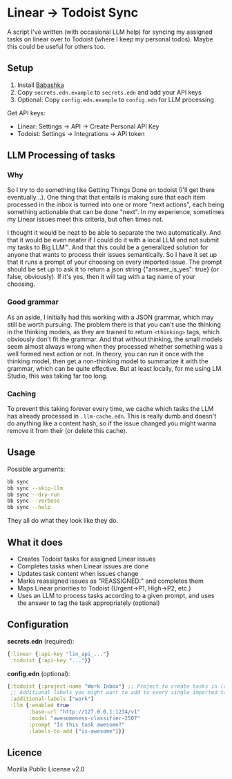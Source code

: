 # Linear -> Todoist Sync

A script I've written (with occasional LLM help) for syncing my assigned tasks 
on linear over to Todoist (where I keep my personal todos). Maybe this could be
useful for others too.

## Setup

1. Install [Babashka](https://babashka.org/)
2. Copy `secrets.edn.example` to `secrets.edn` and add your API keys
3. Optional: Copy `config.edn.example` to `config.edn` for LLM processing

Get API keys:
- Linear: Settings -> API -> Create Personal API Key
- Todoist: Settings -> Integrations -> API token

## LLM Processing of tasks

### Why
So I try to do something like Getting Things Done on todoist (I'll get there
eventually...). One thing that that entails is making sure that each item
processed in the inbox is turned into one or more "next actions", each being
something actionable that can be done "next". In my experience, sometimes my
Linear issues meet this criteria, but often times not.

I thought it would be neat to be able to separate the two automatically. And
that it would be even neater if I could do it with a local LLM and not submit
my tasks to Big LLM™. And that this could be a generalized solution for anyone
that wants to process their issues semantically. So I have it set up that it
runs a prompt of your choosing on every imported issue. The prompt should be
set up to ask it to return a json string {"answer_is_yes": true} (or false,
obviously). If it's yes, then it will tag with a tag name of your choosing.

### Good grammar
As an aside, I initially had this working with a JSON grammar, which may
still be worth pursuing. The problem there is that you can't use the thinking
in the thinking models, as they are trained to return `<thinking>` tags, which
obviously don't fit the grammar. And that without thinking, the small models
seem almost always wrong when they processed whether something was a well
formed next action or not. In theory, you can run it once with the thinking
model, then get a non-thinking model to summarize it with the grammar, which
can be quite effective. But at least locally, for me using LM Studio, this
was taking far too long.

### Caching
To prevent this taking forever every time, we cache which tasks the LLM has
already processed in `.llm-cache.edn`. This is really dumb and doesn't do
anything like a content hash, so if the issue changed you might wanna remove
it from their (or delete this cache).

## Usage

Possible arguments:
```bash
bb sync
bb sync --skip-llm
bb sync --dry-run
bb sync --verbose
bb sync --help
```

They all do what they look like they do.

## What it does

- Creates Todoist tasks for assigned Linear issues
- Completes tasks when Linear issues are done
- Updates task content when issues change
- Marks reassigned issues as "REASSIGNED:" and completes them
- Maps Linear priorities to Todoist (Urgent→P1, High→P2, etc.)
- Uses an LLM to process tasks according to a given prompt, and uses the answer
  to tag the task appropriately (optional)

## Configuration

**secrets.edn** (required):
```clojure
{:linear {:api-key "lin_api_..."}
 :todoist {:api-key "..."}}
```

**config.edn** (optional):
```clojure
{:todoist {:project-name "Work Inbox"} ;; Project to create tasks in (defaults to Inbox)
 ;; Additional labels you might want to add to every single imported task
 :additional-labels ["work"]
 :llm {:enabled true
       :base-url "http://127.0.0.1:1234/v1"
       :model "awesomeness-classifier-2507"
       :prompt "Is this task awesome?"
       :labels-to-add ["is-awesome"]}}
```

## Licence

Mozilla Public License v2.0
